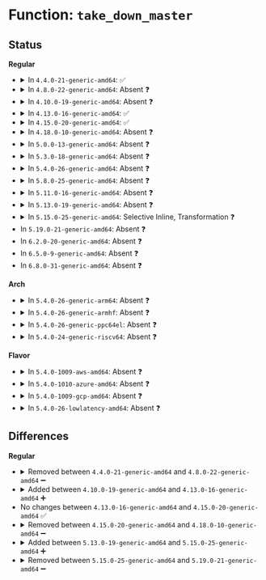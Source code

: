 # Function: <code>take_down_master</code>

## Status
<b>Regular</b>
<ul>
<li>
<details>
<summary>In <code>4.4.0-21-generic-amd64</code>: ✅</summary>

```c
void take_down_master(struct master * master)
```

```json
{
  "name": "take_down_master",
  "collision_type": "Unique Static",
  "inline_type": "No",
  "funcs": [
    {
      "addr": 18446744071584373120,
      "name": "take_down_master",
      "external": false,
      "loc": "drivers/base/component.c:216",
      "file": "drivers/base/component.c",
      "inline": "seen, unknown",
      "caller_inline": [],
      "caller_func": [
        "drivers/base/component.c:component_master_del",
        "drivers/base/component.c:component_del"
      ]
    }
  ],
  "symbols": [
    {
      "addr": 18446744071584373120,
      "name": "take_down_master",
      "section": ".text",
      "bind": "STB_LOCAL",
      "size": 56
    }
  ]
}
```
</details>
</li>
<li>
<details>
<summary>In <code>4.8.0-22-generic-amd64</code>: Absent ❓</summary>

```json
{
  "name": "take_down_master",
  "collision_type": "Unique Static",
  "inline_type": "Selective",
  "funcs": [
    {
      "addr": 18446744071584707528,
      "name": "take_down_master",
      "external": false,
      "loc": "drivers/base/component.c:189",
      "file": "drivers/base/component.c",
      "inline": "not declared, inlined",
      "caller_inline": [
        "drivers/base/component.c:component_del",
        "drivers/base/component.c:component_master_del"
      ],
      "caller_func": [
        "drivers/base/component.c:component_del",
        "drivers/base/component.c:component_master_del"
      ]
    }
  ],
  "symbols": [
    {
      "addr": 18446744071584707216,
      "name": "take_down_master.part.5",
      "section": ".text",
      "bind": "STB_LOCAL",
      "size": 42
    }
  ]
}
```
</details>
</li>
<li>
<details>
<summary>In <code>4.10.0-19-generic-amd64</code>: Absent ❓</summary>

```json
{
  "name": "take_down_master",
  "collision_type": "Unique Static",
  "inline_type": "Selective",
  "funcs": [
    {
      "addr": 18446744071584894744,
      "name": "take_down_master",
      "external": false,
      "loc": "drivers/base/component.c:189",
      "file": "drivers/base/component.c",
      "inline": "not declared, inlined",
      "caller_inline": [
        "drivers/base/component.c:component_del",
        "drivers/base/component.c:component_master_del"
      ],
      "caller_func": [
        "drivers/base/component.c:component_del",
        "drivers/base/component.c:component_master_del"
      ]
    }
  ],
  "symbols": [
    {
      "addr": 18446744071584894432,
      "name": "take_down_master.part.7",
      "section": ".text",
      "bind": "STB_LOCAL",
      "size": 42
    }
  ]
}
```
</details>
</li>
<li>
<details>
<summary>In <code>4.13.0-16-generic-amd64</code>: ✅</summary>

```c
void take_down_master(struct master * master)
```

```json
{
  "name": "take_down_master",
  "collision_type": "Unique Static",
  "inline_type": "No",
  "funcs": [
    {
      "addr": 18446744071584979968,
      "name": "take_down_master",
      "external": false,
      "loc": "drivers/base/component.c:189",
      "file": "drivers/base/component.c",
      "inline": "seen, unknown",
      "caller_inline": [],
      "caller_func": [
        "drivers/base/component.c:component_del",
        "drivers/base/component.c:component_master_del"
      ]
    }
  ],
  "symbols": [
    {
      "addr": 18446744071584979968,
      "name": "take_down_master",
      "section": ".text",
      "bind": "STB_LOCAL",
      "size": 50
    }
  ]
}
```
</details>
</li>
<li>
<details>
<summary>In <code>4.15.0-20-generic-amd64</code>: ✅</summary>

```c
void take_down_master(struct master * master)
```

```json
{
  "name": "take_down_master",
  "collision_type": "Unique Static",
  "inline_type": "No",
  "funcs": [
    {
      "addr": 18446744071585401200,
      "name": "take_down_master",
      "external": false,
      "loc": "drivers/base/component.c:189",
      "file": "drivers/base/component.c",
      "inline": "seen, unknown",
      "caller_inline": [],
      "caller_func": [
        "drivers/base/component.c:component_del",
        "drivers/base/component.c:component_master_del"
      ]
    }
  ],
  "symbols": [
    {
      "addr": 18446744071585401200,
      "name": "take_down_master",
      "section": ".text",
      "bind": "STB_LOCAL",
      "size": 56
    }
  ]
}
```
</details>
</li>
<li>
<details>
<summary>In <code>4.18.0-10-generic-amd64</code>: Absent ❓</summary>

```json
{
  "name": "take_down_master",
  "collision_type": "Unique Static",
  "inline_type": "Selective",
  "funcs": [
    {
      "addr": 18446744071585644036,
      "name": "take_down_master",
      "external": false,
      "loc": "drivers/base/component.c:262",
      "file": "drivers/base/component.c",
      "inline": "not declared, inlined",
      "caller_inline": [
        "drivers/base/component.c:component_del",
        "drivers/base/component.c:component_master_del"
      ],
      "caller_func": [
        "drivers/base/component.c:component_del",
        "drivers/base/component.c:component_master_del"
      ]
    }
  ],
  "symbols": [
    {
      "addr": 18446744071585643728,
      "name": "take_down_master.part.9",
      "section": ".text",
      "bind": "STB_LOCAL",
      "size": 48
    }
  ]
}
```
</details>
</li>
<li>
<details>
<summary>In <code>5.0.0-13-generic-amd64</code>: Absent ❓</summary>

```json
{
  "name": "take_down_master",
  "collision_type": "Unique Static",
  "inline_type": "Selective",
  "funcs": [
    {
      "addr": 18446744071585774340,
      "name": "take_down_master",
      "external": false,
      "loc": "drivers/base/component.c:252",
      "file": "drivers/base/component.c",
      "inline": "not declared, inlined",
      "caller_inline": [
        "drivers/base/component.c:component_del",
        "drivers/base/component.c:component_master_del"
      ],
      "caller_func": [
        "drivers/base/component.c:component_del",
        "drivers/base/component.c:component_master_del"
      ]
    }
  ],
  "symbols": [
    {
      "addr": 18446744071585774160,
      "name": "take_down_master.part.9",
      "section": ".text",
      "bind": "STB_LOCAL",
      "size": 48
    }
  ]
}
```
</details>
</li>
<li>
<details>
<summary>In <code>5.3.0-18-generic-amd64</code>: Absent ❓</summary>

```json
{
  "name": "take_down_master",
  "collision_type": "Unique Static",
  "inline_type": "Selective",
  "funcs": [
    {
      "addr": 18446744071586006682,
      "name": "take_down_master",
      "external": false,
      "loc": "drivers/base/component.c:284",
      "file": "drivers/base/component.c",
      "inline": "not declared, inlined",
      "caller_inline": [
        "drivers/base/component.c:component_del",
        "drivers/base/component.c:component_master_del"
      ],
      "caller_func": [
        "drivers/base/component.c:component_del",
        "drivers/base/component.c:component_master_del"
      ]
    }
  ],
  "symbols": [
    {
      "addr": 18446744071586006352,
      "name": "take_down_master.part.0",
      "section": ".text",
      "bind": "STB_LOCAL",
      "size": 48
    }
  ]
}
```
</details>
</li>
<li>
<details>
<summary>In <code>5.4.0-26-generic-amd64</code>: Absent ❓</summary>

```json
{
  "name": "take_down_master",
  "collision_type": "Unique Static",
  "inline_type": "Selective",
  "funcs": [
    {
      "addr": 18446744071586153674,
      "name": "take_down_master",
      "external": false,
      "loc": "drivers/base/component.c:284",
      "file": "drivers/base/component.c",
      "inline": "not declared, inlined",
      "caller_inline": [
        "drivers/base/component.c:component_del",
        "drivers/base/component.c:component_master_del"
      ],
      "caller_func": [
        "drivers/base/component.c:component_del",
        "drivers/base/component.c:component_master_del"
      ]
    }
  ],
  "symbols": [
    {
      "addr": 18446744071586153488,
      "name": "take_down_master.part.0",
      "section": ".text",
      "bind": "STB_LOCAL",
      "size": 48
    }
  ]
}
```
</details>
</li>
<li>
<details>
<summary>In <code>5.8.0-25-generic-amd64</code>: Absent ❓</summary>

```json
{
  "name": "take_down_master",
  "collision_type": "Unique Static",
  "inline_type": "Full",
  "funcs": [
    {
      "addr": 18446744071586912062,
      "name": "take_down_master",
      "external": false,
      "loc": "drivers/base/component.c:284",
      "file": "drivers/base/component.c",
      "inline": "not declared, inlined",
      "caller_inline": [
        "drivers/base/component.c:component_del",
        "drivers/base/component.c:component_del",
        "drivers/base/component.c:component_master_del",
        "drivers/base/component.c:component_master_del"
      ],
      "caller_func": []
    }
  ],
  "symbols": []
}
```
</details>
</li>
<li>
<details>
<summary>In <code>5.11.0-16-generic-amd64</code>: Absent ❓</summary>

```json
{
  "name": "take_down_master",
  "collision_type": "Unique Static",
  "inline_type": "Full",
  "funcs": [
    {
      "addr": 18446744071586996366,
      "name": "take_down_master",
      "external": false,
      "loc": "drivers/base/component.c:284",
      "file": "drivers/base/component.c",
      "inline": "not declared, inlined",
      "caller_inline": [
        "drivers/base/component.c:component_del",
        "drivers/base/component.c:component_del",
        "drivers/base/component.c:component_master_del",
        "drivers/base/component.c:component_master_del"
      ],
      "caller_func": []
    }
  ],
  "symbols": []
}
```
</details>
</li>
<li>
<details>
<summary>In <code>5.13.0-19-generic-amd64</code>: Absent ❓</summary>

```json
{
  "name": "take_down_master",
  "collision_type": "Unique Static",
  "inline_type": "Full",
  "funcs": [
    {
      "addr": 18446744071586878446,
      "name": "take_down_master",
      "external": false,
      "loc": "drivers/base/component.c:281",
      "file": "drivers/base/component.c",
      "inline": "not declared, inlined",
      "caller_inline": [
        "drivers/base/component.c:component_del",
        "drivers/base/component.c:component_del",
        "drivers/base/component.c:component_master_del",
        "drivers/base/component.c:component_master_del"
      ],
      "caller_func": []
    }
  ],
  "symbols": []
}
```
</details>
</li>
<li>
<details>
<summary>In <code>5.15.0-25-generic-amd64</code>: Selective Inline, Transformation ❓</summary>

```c
void take_down_master(struct master * master)
```

```json
{
  "name": "take_down_master",
  "collision_type": "Unique Static",
  "inline_type": "Selective",
  "funcs": [
    {
      "addr": 18446744071587438308,
      "name": "take_down_master",
      "external": false,
      "loc": "drivers/base/component.c:282",
      "file": "drivers/base/component.c",
      "inline": "not declared, inlined",
      "caller_inline": [],
      "caller_func": [
        "drivers/base/component.c:component_del",
        "drivers/base/component.c:component_master_del"
      ]
    }
  ],
  "symbols": [
    {
      "addr": 18446744071587438272,
      "name": "take_down_master",
      "section": ".text",
      "bind": "STB_LOCAL",
      "size": 74
    },
    {
      "addr": 18446744071592486000,
      "name": "take_down_master.cold",
      "section": ".text",
      "bind": "STB_LOCAL",
      "size": 21
    }
  ]
}
```
</details>
</li>
<li>
In <code>5.19.0-21-generic-amd64</code>: Absent ❓
</li>
<li>
In <code>6.2.0-20-generic-amd64</code>: Absent ❓
</li>
<li>
In <code>6.5.0-9-generic-amd64</code>: Absent ❓
</li>
<li>
In <code>6.8.0-31-generic-amd64</code>: Absent ❓
</li>
</ul>
<b>Arch</b>
<ul>
<li>
<details>
<summary>In <code>5.4.0-26-generic-arm64</code>: Absent ❓</summary>

```json
{
  "name": "take_down_master",
  "collision_type": "Unique Static",
  "inline_type": "Selective",
  "funcs": [
    {
      "addr": 18446603336498946420,
      "name": "take_down_master",
      "external": false,
      "loc": "drivers/base/component.c:284",
      "file": "drivers/base/component.c",
      "inline": "not declared, inlined",
      "caller_inline": [
        "drivers/base/component.c:component_del",
        "drivers/base/component.c:component_master_del"
      ],
      "caller_func": [
        "drivers/base/component.c:component_del",
        "drivers/base/component.c:component_master_del"
      ]
    }
  ],
  "symbols": [
    {
      "addr": 18446603336498946208,
      "name": "take_down_master.part.0",
      "section": ".text",
      "bind": "STB_LOCAL",
      "size": 64
    }
  ]
}
```
</details>
</li>
<li>
<details>
<summary>In <code>5.4.0-26-generic-armhf</code>: Absent ❓</summary>

```json
{
  "name": "take_down_master",
  "collision_type": "Unique Static",
  "inline_type": "Selective",
  "funcs": [
    {
      "addr": 3231518292,
      "name": "take_down_master",
      "external": false,
      "loc": "drivers/base/component.c:284",
      "file": "drivers/base/component.c",
      "inline": "not declared, inlined",
      "caller_inline": [
        "drivers/base/component.c:component_del",
        "drivers/base/component.c:component_master_del"
      ],
      "caller_func": [
        "drivers/base/component.c:component_del",
        "drivers/base/component.c:component_master_del"
      ]
    }
  ],
  "symbols": [
    {
      "addr": 3231517916,
      "name": "take_down_master.part.0",
      "section": ".text",
      "bind": "STB_LOCAL",
      "size": 64
    }
  ]
}
```
</details>
</li>
<li>
<details>
<summary>In <code>5.4.0-26-generic-ppc64el</code>: Absent ❓</summary>

```json
{
  "name": "take_down_master",
  "collision_type": "Unique Static",
  "inline_type": "Selective",
  "funcs": [
    {
      "addr": 13835058055292085400,
      "name": "take_down_master",
      "external": false,
      "loc": "drivers/base/component.c:284",
      "file": "drivers/base/component.c",
      "inline": "not declared, inlined",
      "caller_inline": [
        "drivers/base/component.c:component_del",
        "drivers/base/component.c:component_master_del"
      ],
      "caller_func": [
        "drivers/base/component.c:component_del",
        "drivers/base/component.c:component_master_del"
      ]
    }
  ],
  "symbols": [
    {
      "addr": 13835058055292085072,
      "name": "take_down_master.part.0",
      "section": ".text",
      "bind": "STB_LOCAL",
      "size": 108
    }
  ]
}
```
</details>
</li>
<li>
<details>
<summary>In <code>5.4.0-24-generic-riscv64</code>: Absent ❓</summary>

```json
{
  "name": "take_down_master",
  "collision_type": "Unique Static",
  "inline_type": "Selective",
  "funcs": [
    {
      "addr": 18446743936276329532,
      "name": "take_down_master",
      "external": false,
      "loc": "drivers/base/component.c:284",
      "file": "drivers/base/component.c",
      "inline": "not declared, inlined",
      "caller_inline": [
        "drivers/base/component.c:component_del",
        "drivers/base/component.c:component_master_del"
      ],
      "caller_func": [
        "drivers/base/component.c:component_del",
        "drivers/base/component.c:component_master_del"
      ]
    }
  ],
  "symbols": [
    {
      "addr": 18446743936276329370,
      "name": "take_down_master.part.0",
      "section": ".text",
      "bind": "STB_LOCAL",
      "size": 56
    }
  ]
}
```
</details>
</li>
</ul>
<b>Flavor</b>
<ul>
<li>
<details>
<summary>In <code>5.4.0-1009-aws-amd64</code>: Absent ❓</summary>

```json
{
  "name": "take_down_master",
  "collision_type": "Unique Static",
  "inline_type": "Selective",
  "funcs": [
    {
      "addr": 18446744071585914042,
      "name": "take_down_master",
      "external": false,
      "loc": "drivers/base/component.c:284",
      "file": "drivers/base/component.c",
      "inline": "not declared, inlined",
      "caller_inline": [
        "drivers/base/component.c:component_del",
        "drivers/base/component.c:component_master_del"
      ],
      "caller_func": [
        "drivers/base/component.c:component_del",
        "drivers/base/component.c:component_master_del"
      ]
    }
  ],
  "symbols": [
    {
      "addr": 18446744071585913856,
      "name": "take_down_master.part.0",
      "section": ".text",
      "bind": "STB_LOCAL",
      "size": 48
    }
  ]
}
```
</details>
</li>
<li>
<details>
<summary>In <code>5.4.0-1010-azure-amd64</code>: Absent ❓</summary>

```json
{
  "name": "take_down_master",
  "collision_type": "Unique Static",
  "inline_type": "Selective",
  "funcs": [
    {
      "addr": 18446744071585763178,
      "name": "take_down_master",
      "external": false,
      "loc": "drivers/base/component.c:284",
      "file": "drivers/base/component.c",
      "inline": "not declared, inlined",
      "caller_inline": [
        "drivers/base/component.c:component_del",
        "drivers/base/component.c:component_master_del"
      ],
      "caller_func": [
        "drivers/base/component.c:component_del",
        "drivers/base/component.c:component_master_del"
      ]
    }
  ],
  "symbols": [
    {
      "addr": 18446744071585762992,
      "name": "take_down_master.part.0",
      "section": ".text",
      "bind": "STB_LOCAL",
      "size": 48
    }
  ]
}
```
</details>
</li>
<li>
<details>
<summary>In <code>5.4.0-1009-gcp-amd64</code>: Absent ❓</summary>

```json
{
  "name": "take_down_master",
  "collision_type": "Unique Static",
  "inline_type": "Selective",
  "funcs": [
    {
      "addr": 18446744071586103690,
      "name": "take_down_master",
      "external": false,
      "loc": "drivers/base/component.c:284",
      "file": "drivers/base/component.c",
      "inline": "not declared, inlined",
      "caller_inline": [
        "drivers/base/component.c:component_del",
        "drivers/base/component.c:component_master_del"
      ],
      "caller_func": [
        "drivers/base/component.c:component_del",
        "drivers/base/component.c:component_master_del"
      ]
    }
  ],
  "symbols": [
    {
      "addr": 18446744071586103504,
      "name": "take_down_master.part.0",
      "section": ".text",
      "bind": "STB_LOCAL",
      "size": 48
    }
  ]
}
```
</details>
</li>
<li>
<details>
<summary>In <code>5.4.0-26-lowlatency-amd64</code>: Absent ❓</summary>

```json
{
  "name": "take_down_master",
  "collision_type": "Unique Static",
  "inline_type": "Selective",
  "funcs": [
    {
      "addr": 18446744071586212298,
      "name": "take_down_master",
      "external": false,
      "loc": "drivers/base/component.c:284",
      "file": "drivers/base/component.c",
      "inline": "not declared, inlined",
      "caller_inline": [
        "drivers/base/component.c:component_del",
        "drivers/base/component.c:component_master_del"
      ],
      "caller_func": [
        "drivers/base/component.c:component_del",
        "drivers/base/component.c:component_master_del"
      ]
    }
  ],
  "symbols": [
    {
      "addr": 18446744071586212112,
      "name": "take_down_master.part.0",
      "section": ".text",
      "bind": "STB_LOCAL",
      "size": 48
    }
  ]
}
```
</details>
</li>
</ul>

## Differences
<b>Regular</b>
<ul>
<li>
<details>
<summary>Removed between <code>4.4.0-21-generic-amd64</code> and <code>4.8.0-22-generic-amd64</code> ➖</summary>

```c
void take_down_master(struct master * master)
```
</details>
</li>
<li>
<details>
<summary>Added between <code>4.10.0-19-generic-amd64</code> and <code>4.13.0-16-generic-amd64</code> ➕</summary>

```c
void take_down_master(struct master * master)
```
</details>
</li>
<li>
No changes between <code>4.13.0-16-generic-amd64</code> and <code>4.15.0-20-generic-amd64</code> ✅
</li>
<li>
<details>
<summary>Removed between <code>4.15.0-20-generic-amd64</code> and <code>4.18.0-10-generic-amd64</code> ➖</summary>

```c
void take_down_master(struct master * master)
```
</details>
</li>
<li>
<details>
<summary>Added between <code>5.13.0-19-generic-amd64</code> and <code>5.15.0-25-generic-amd64</code> ➕</summary>

```c
void take_down_master(struct master * master)
```
</details>
</li>
<li>
<details>
<summary>Removed between <code>5.15.0-25-generic-amd64</code> and <code>5.19.0-21-generic-amd64</code> ➖</summary>

```c
void take_down_master(struct master * master)
```
</details>
</li>
</ul>
